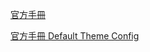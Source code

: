 [官方手冊](https://vitepress.dev/zh/reference/site-config)

[官方手冊 Default Theme Config](https://vitepress.dev/reference/default-theme-config)